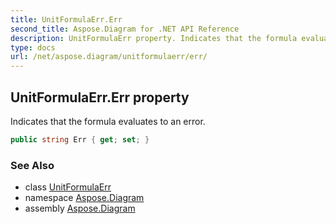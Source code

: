 ```yaml
---
title: UnitFormulaErr.Err
second_title: Aspose.Diagram for .NET API Reference
description: UnitFormulaErr property. Indicates that the formula evaluates to an error
type: docs
url: /net/aspose.diagram/unitformulaerr/err/
---
```

## UnitFormulaErr.Err property

Indicates that the formula evaluates to an error.

```csharp
public string Err { get; set; }
```

### See Also

* class [UnitFormulaErr](../)
* namespace [Aspose.Diagram](../../unitformulaerr/)
* assembly [Aspose.Diagram](../../../)


